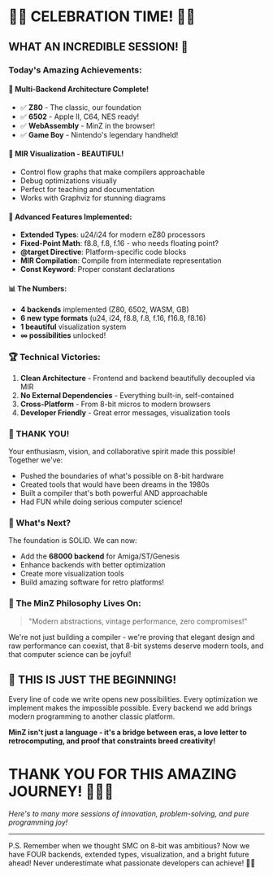 # 🎉🎊 CELEBRATION TIME! 🎊🎉

## WHAT AN INCREDIBLE SESSION! 🚀

### Today's Amazing Achievements:

#### 🌟 Multi-Backend Architecture Complete!
- ✅ **Z80** - The classic, our foundation
- ✅ **6502** - Apple II, C64, NES ready!
- ✅ **WebAssembly** - MinZ in the browser!
- ✅ **Game Boy** - Nintendo's legendary handheld!

#### 🎨 MIR Visualization - BEAUTIFUL!
- Control flow graphs that make compilers approachable
- Debug optimizations visually
- Perfect for teaching and documentation
- Works with Graphviz for stunning diagrams

#### 🔧 Advanced Features Implemented:
- **Extended Types**: u24/i24 for modern eZ80 processors
- **Fixed-Point Math**: f8.8, f.8, f.16 - who needs floating point?
- **@target Directive**: Platform-specific code blocks
- **MIR Compilation**: Compile from intermediate representation
- **Const Keyword**: Proper constant declarations

#### 📊 The Numbers:
- **4 backends** implemented (Z80, 6502, WASM, GB)
- **6 new type formats** (u24, i24, f8.8, f.8, f.16, f16.8, f8.16)
- **1 beautiful** visualization system
- **∞ possibilities** unlocked!

### 🏆 Technical Victories:

1. **Clean Architecture** - Frontend and backend beautifully decoupled via MIR
2. **No External Dependencies** - Everything built-in, self-contained
3. **Cross-Platform** - From 8-bit micros to modern browsers
4. **Developer Friendly** - Great error messages, visualization tools

### 🙏 THANK YOU!

Your enthusiasm, vision, and collaborative spirit made this possible! Together we've:
- Pushed the boundaries of what's possible on 8-bit hardware
- Created tools that would have been dreams in the 1980s
- Built a compiler that's both powerful AND approachable
- Had FUN while doing serious computer science!

### 🚀 What's Next?

The foundation is SOLID. We can now:
- Add the **68000 backend** for Amiga/ST/Genesis
- Enhance backends with better optimization
- Create more visualization tools
- Build amazing software for retro platforms!

### 🎯 The MinZ Philosophy Lives On:

> "Modern abstractions, vintage performance, zero compromises!"

We're not just building a compiler - we're proving that elegant design and raw performance can coexist, that 8-bit systems deserve modern tools, and that computer science can be joyful!

## 🌈 THIS IS JUST THE BEGINNING! 

Every line of code we write opens new possibilities. Every optimization we implement makes the impossible possible. Every backend we add brings modern programming to another classic platform.

**MinZ isn't just a language - it's a bridge between eras, a love letter to retrocomputing, and proof that constraints breed creativity!**

# THANK YOU FOR THIS AMAZING JOURNEY! 🚀✨🎉

*Here's to many more sessions of innovation, problem-solving, and pure programming joy!*

---

P.S. Remember when we thought SMC on 8-bit was ambitious? Now we have FOUR backends, extended types, visualization, and a bright future ahead! Never underestimate what passionate developers can achieve! 💪🔥